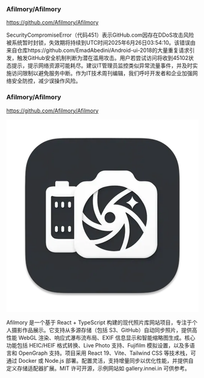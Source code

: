 

### Afilmory/Afilmory
https://github.com/Afilmory/Afilmory


SecurityCompromiseError（代码451）表示GitHub.com因存在DDoS攻击风险被系统暂时封锁，失效期将持续到UTC时间2025年6月26日03:54:10。该错误由来自仓库https://github.com/EmadAbedini/Android-ui-2018的大量重复请求引发，触发GitHub安全机制判断为潜在滥用攻击。用户若尝试访问将收到45102状态提示，提示网络资源可能耗尽。建议IT管理员监控类似异常流量事件，并及时实施访问限制以避免服务中断。作为IT技术周刊编辑，我们呼吁开发者和企业加强网络安全防控，减少误操作风险。



### Afilmory/Afilmory
https://github.com/Afilmory/Afilmory


![Afilmory](https://github.com/Afilmory/assets/blob/main/512-mac.png?raw=true)

Afilmory 是一个基于 React + TypeScript 构建的现代照片库网站项目，专注于个人摄影作品展示。它支持从多源存储（包括 S3、GitHub）自动同步照片，提供高性能 WebGL 渲染、响应式瀑布流布局、EXIF 信息显示和智能缩略图生成。核心功能包括 HEIC/HEIF 格式转换、Live Photo 支持、Fujifilm 模拟设置，以及多语言和 OpenGraph 支持。项目采用 React 19、Vite、Tailwind CSS 等技术栈，可通过 Docker 或 Node.js 部署。配置灵活，支持增量同步以优化性能，并提供自定义存储适配器扩展。MIT 许可开源，示例网站如 gallery.innei.in 可供参考。

